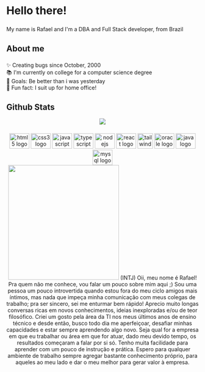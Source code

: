 <h1 align="left">Hello there!</h1>

###

<p align="left">My name is Rafael and I'm a DBA and Full Stack developer, from Brazil</p>

###

<h2 align="left">About me</h2>

###

<p align="left">✨ Creating bugs since October, 2000 <br>📚 I'm currently on college for a computer science degree <br>🎯 Goals: Be better than i was yesterday<br>🎲 Fun fact: I suit up for home office!</p>

###

## Github Stats  
<div align="center"><img src="https://github-readme-stats.vercel.app/api?username=rafael-tomkowski&show_icons=true&count_private=true&hide_border=true" align="center" /></div>  


###

<div align="center">
  <img src="https://cdn.jsdelivr.net/gh/devicons/devicon/icons/html5/html5-original.svg" height="40" width="52" alt="html5 logo"  />
  <img src="https://cdn.jsdelivr.net/gh/devicons/devicon/icons/css3/css3-original.svg" height="40" width="52" alt="css3 logo"  />
  <img src="https://cdn.jsdelivr.net/gh/devicons/devicon/icons/javascript/javascript-original.svg" height="40" width="52" alt="javascript logo"  />
  <img src="https://cdn.jsdelivr.net/gh/devicons/devicon/icons/typescript/typescript-original.svg" height="40" width="52" alt="typescript logo"  />
  <img src="https://cdn.jsdelivr.net/gh/devicons/devicon/icons/nodejs/nodejs-original.svg" height="40" width="52" alt="nodejs logo"  />
  <img src="https://cdn.jsdelivr.net/gh/devicons/devicon/icons/react/react-original.svg" height="40" width="52" alt="react logo"  />
   <img src="https://www.vectorlogo.zone/logos/tailwindcss/tailwindcss-icon.svg" alt="tailwind" width="40" height="40"/>
  <img src="https://cdn.jsdelivr.net/gh/devicons/devicon/icons/oracle/oracle-original.svg" height="40" width="52" alt="oracle logo"  />
  <img src="https://cdn.jsdelivr.net/gh/devicons/devicon/icons/java/java-original.svg" height="40" width="52" alt="java logo"  />
  <img src="https://cdn.jsdelivr.net/gh/devicons/devicon/icons/mysql/mysql-original.svg" height="40" width="52" alt="mysql logo"  />
</div>

<div align="center">
<img src ="https://i.imgur.com/e51GUsg.png"  height="300" width="290"/>
<span> (INTJ) Oii, meu nome é Rafael!
Pra quem não me conhece, vou falar um pouco sobre mim aqui ;)
Sou uma pessoa um pouco introvertida quando estou fora do meu ciclo amigos mais íntimos, mas nada que impeça minha comunicação com meus colegas de trabalho; pra ser sincero, sei me enturmar bem rápido!
Aprecio muito longas conversas ricas em novos conhecimentos, ideias inexploradas e/ou de teor filosófico.
Criei um gosto pela área da TI nos meus últimos anos de ensino técnico e desde então, busco todo dia me aperfeiçoar, desafiar minhas capacidades e estar sempre aprendendo algo novo.
Seja qual for a empresa em que eu trabalhar ou área em que for atuar, dado meu devido tempo, os resultados começaram a falar por si só. Tenho muita facilidade para aprender com um pouco de instrução e prática.
Espero para qualquer ambiente de trabalho sempre agregar bastante conhecimento próprio, para aqueles ao meu lado e dar o meu melhor para gerar valor à empresa.</span>
</div>

